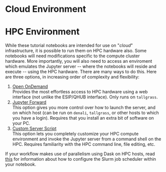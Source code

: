# Cloud Environment

# HPC Environment

While these tutorial notebooks are intended for use on "_cloud_" infrastructure, it is possible to run them
on HPC hardware also.  Some notebooks will need modifications specific to the compute cluster hardware.
More importantly, you will also need to access an enviroment which emulates the Jupyter server -- where the
notebooks will reside and execute -- using the HPC hardware. There are many ways to do this. Here are three
options, in increasing order of complexity and flexibility:

1) [Open OnDemand](./OpenOnDemand.md)<br>
   Provides the most effortless access to HPC hardware using a web interface (not unlike the
   ESIP/QHUB interface). Only runs on `tallgrass`.
2) [Jupyter Forward](./JupyterForward.md)<br>
   This option gives you more control over how to launch the server, and on which host (can be
   run on `denali`, `tallgrass`, or other hosts to which you have a login).  Requires that you
   install an extra bit of software on your PC.
3) [Custom Server Script](./StartScript.md)<br>
   This option lets you completely customize your HPC compute environment and invoke the Jupyter
   server from a command shell on the HPC. Requires familiarity with the HPC command line, file
   editing, etc.

If your workflow makes use of parallelism using Dask on HPC hosts, read [this](./tallgrass_dask-jobqueue.md)
for information about how to configure the Slurm job scheduler within your notebook.